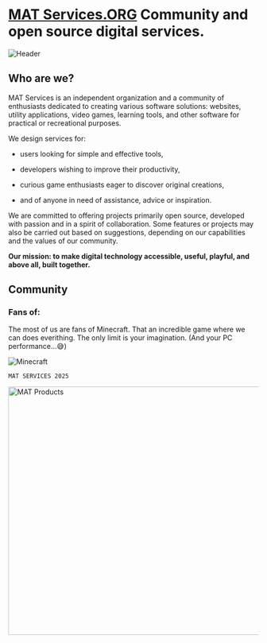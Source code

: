 # [MAT Services.ORG](https://mat-services.github.io) Community and open source digital services.
![Header](https://mat-services-org.github.io/.github/ezgif-72b87ad6c0c910.gif)


## Who are we?

MAT Services is an independent organization and a community of enthusiasts dedicated to creating various software solutions: websites, utility applications, video games, learning tools, and other software for practical or recreational purposes.

  We design services for:
  
  - users looking for simple and effective tools,
  
  - developers wishing to improve their productivity,
  
  - curious game enthusiasts eager to discover original creations,
  
  - and of anyone in need of assistance, advice or inspiration.
  
  We are committed to offering projects primarily open source, developed with passion and in a spirit of collaboration. 
  Some features or projects may also be carried out based on suggestions, depending on our capabilities and the values of our community.
  
  **Our mission: to make digital technology accessible, useful, playful, and above all, built together.**
## Community
### Fans of:
The most of us are fans of Minecraft. That an incredible game where we can does everithing. The only limit is your imagination. (And your PC performance...😅)

![Minecraft](https://mat-services-org.github.io/.github/cube.gif)

```MAT SERVICES 2025```

<img width="1000" height="500" alt="MAT Products" src="https://github.com/user-attachments/assets/9ea67f2e-f3d1-494b-8111-e7d41d000de8" />
<!--

**Here are some ideas to get you started:**

🙋‍♀️ A short introduction - what is your organization all about?
🌈 Contribution guidelines - how can the community get involved?
👩‍💻 Useful resources - where can the community find your docs? Is there anything else the community should know?
🍿 Fun facts - what does your team eat for breakfast?
🧙 Remember, you can do mighty things with the power of [Markdown](https://docs.github.com/github/writing-on-github/getting-started-with-writing-and-formatting-on-github/basic-writing-and-formatting-syntax)
-->
